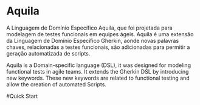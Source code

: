 # Aquila
A Linguagem de Domínio Específico Aquila, que foi projetada para modelagem de testes funcionais em equipes ágeis. Aquila é uma extensão da Linguagem de Domínio Específico Gherkin, aonde novas palavras chaves, relacionadas a testes funcionais, são adicionadas para permitir a geração automatizada de scripts. 

Aquila is a Domain-specific language (DSL), it was designed for modeling functional tests in agile teams. It extends the Gherkin DSL by introducing new keywords. These new keywords are related to functional testing and allow the creation of automated Scripts.

#Quick Start


